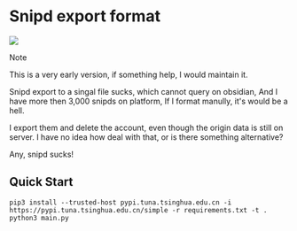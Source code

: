 # Snipd export format

![](https://raw.githack.com/bGZo/assets/dev/2025/202501200020991.gif)

> [!NOTE]
> This is a very early version, if something help, I would maintain it.

Snipd export to a singal file sucks, which cannot query on obsidian, And I have more then 3,000 snipds on platform, If I format manully, it's would be a hell.

I export them and delete the account, even though the origin data is still on server. I have no idea how deal with that, or is there something alternative?

Any, snipd sucks!

## Quick Start

```shell
pip3 install --trusted-host pypi.tuna.tsinghua.edu.cn -i https://pypi.tuna.tsinghua.edu.cn/simple -r requirements.txt -t .
python3 main.py
```
